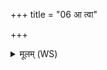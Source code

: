+++
title = "06 आ त्वा"

+++
<details><summary>मूलम् (WS)</summary>

आ त्वा विशन्त्वीन्दवो वयो न वृक्षमन्धसः ।  
विरप्शिन् वि मृधो जहि रक्षस्विनीः ॥ ॥ ६ ॥
</details>